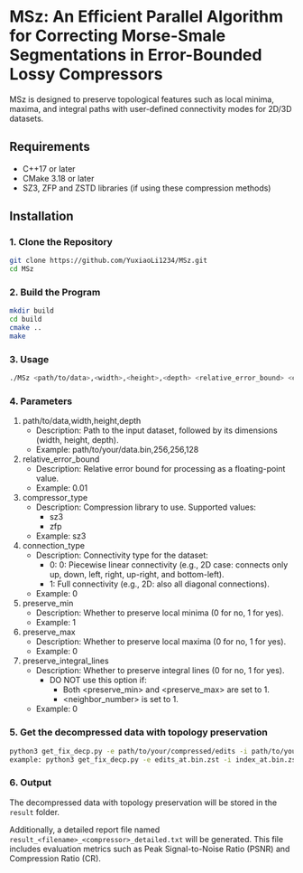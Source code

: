 # MSz: An Efficient Parallel Algorithm for Correcting Morse-Smale Segmentations in Error-Bounded Lossy Compressors

MSz is designed to preserve topological features such as local minima, maxima, and integral paths with user-defined connectivity modes for 2D/3D datasets.

## Requirements
- C++17 or later
- CMake 3.18 or later
- SZ3, ZFP and ZSTD libraries (if using these compression methods)

## Installation
### 1. Clone the Repository
```bash
git clone https://github.com/YuxiaoLi1234/MSz.git
cd MSz
```
### 2. Build the Program
```bash
mkdir build
cd build
cmake ..
make
```

### 3. Usage
```bash
./MSz <path/to/data>,<width>,<height>,<depth> <relative_error_bound> <compressor_type> <connection_type> <preserve_min> <preserve_max> <preserve_integral_lines>
```

### 4. Parameters
1. path/to/data,width,height,depth
   - Description: Path to the input dataset, followed by its dimensions (width, height, depth).
   - Example: path/to/your/data.bin,256,256,128
2. relative_error_bound
   - Description: Relative error bound for processing as a floating-point value.
   - Example: 0.01
3. compressor_type
   - Description: Compression library to use. Supported values:
       - sz3
       - zfp
   - Example: sz3
4. connection_type
   - Description: Connectivity type for the dataset:
       - 0: 0: Piecewise linear connectivity (e.g., 2D case: connects only up, down, left, right, up-right, and bottom-left).
       - 1: Full connectivity (e.g., 2D: also all diagonal connections).
   - Example: 0
5. preserve_min
   - Description: Whether to preserve local minima (0 for no, 1 for yes).
   - Example: 1
6. preserve_max
   - Description: Whether to preserve local maxima (0 for no, 1 for yes).
   - Example: 0
7. preserve_integral_lines
   - Description: Whether to preserve integral lines (0 for no, 1 for yes).
       - DO NOT use this option if:
           - Both <preserve_min> and <preserve_max> are set to 1.
           - <neighbor_number> is set to 1.
   - Example: 0

### 5. Get the decompressed data with topology preservation
```bash
python3 get_fix_decp.py -e path/to/your/compressed/edits -i path/to/your/compressed/index -d path/to/your/compressed/data
example: python3 get_fix_decp.py -e edits_at.bin.zst -i index_at.bin.zst -d ../compressed_at_sz3_0.105184.sz3
```
### 6. Output
The decompressed data with topology preservation will be stored in the `result` folder. 

Additionally, a detailed report file named `result_<filename>_<compressor>_detailed.txt` will be generated. This file includes evaluation metrics such as Peak Signal-to-Noise Ratio (PSNR) and Compression Ratio (CR).





